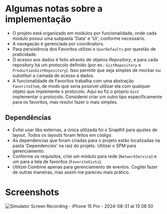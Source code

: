 # Algumas notas sobre a implementação

* O projeto está organizado em módulos por funcionalidade, onde cada módulo possui uma subpasta 'Data' e 'UI', conforme necessário.
* A navegação é gerenciada por coordinators.
* Para persistência dos Favoritos utilizei o `UserDefaults` por questão de praticidade.
* O acesso aos dados é feito através de objetos *Repository*, e para cada repository há um protocolo definido (por ex.: `GistRepository` e `ProductionGistRepository`). Isso permite que seja simples de mockar ou substituir a camada de acesso a dados.
* A funcionalidade de Favoritos trabalha com uma abstração `FavoriteItem`, de modo que seria possível utilizar ela com qualquer objeto que implemente o protocolo. Aqui eu fiz o próprio `Gist` implementar o protocolo. Considerei criar um outro tipo especificamente para os favoritos, mas resolvi fazer o mais simples.


## Dependências

* Evitei usar libs externas, a única utilizada foi o SnapKit para  ajustes de layout. Todos os layouts foram feitos em código.
* As dependencias que foram criadas para o projeto estão localizadas na pasta 'Dependencies' na raiz do projeto. Utilizei o SPM para gerenciamento.
* Conforme os requisitos, criei um módulo para rede (`NetworkService`) e um para a tela de favoritos (`FavoriteGists`).
* Utilizei Combine apenas para gerenciamento de eventos. Cogitei fazer de outras maneiras, mas assim me pareceu mais prático.

# Screenshots
![Simulator Screen Recording - iPhone 15 Pro - 2024-08-31 at 13 08 50](https://github.com/user-attachments/assets/6021805b-6228-49d3-8a8e-371cb26941b4)
